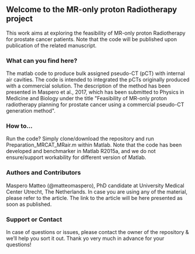 ## Welcome to the MR-only proton Radiotherapy project

This work aims at exploring the feasibility of MR-only proton Radiotherapy for prostate cancer patients. Note that the code will be published upon publication of the related manuscript.

### What can you find here?

The matlab code to produce bulk assigned pseudo-CT (pCT) with internal air cavities. The code is intended to integrated the pCTs originally produced with a commercial solution. The description of the method has been presented in Maspero et al., 2017, which has been submitted to Physics in Medicine and Biology under the title "Feasibility of MR-only proton radiotherapy planning for prostate cancer using a commercial pseudo-CT generation method".

### How to...

Run the code? Simply clone/download the repository and run Preparation_MRCAT_MRair.m within Matlab. Note that the code has been developed and benchmarker in Matlab R2015a, and we do not ensure/support workability for different version of Matlab.

### Authors and Contributors

Maspero Matteo (@matteomaspero), PhD candidate at University Medical Center Utrecht, The Netherlands. In case you are using any of the material, please refer to the article. The link to the article will be here presented as soon as published.

### Support or Contact

In case of questions or issues, please contact the owner of the repository & we’ll help you sort it out. Thank yo very much in advance for your questions!
